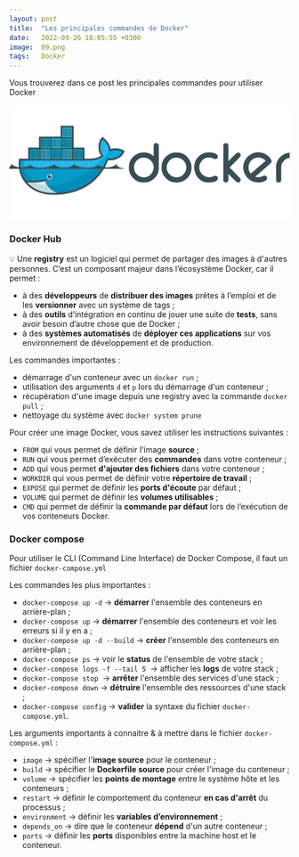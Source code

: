 ```yaml
---
layout: post
title:  "Les principales commandes de Docker"
date:   2022-09-26 18:05:55 +0300
image:  09.png
tags:   Docker
---
```


Vous trouverez dans ce post les principales commandes pour utiliser Docker


![docker](/images/10.png "Docker")

### Docker Hub

💡 Une **registry** est un logiciel qui permet de partager des images à d'autres personnes. C’est un composant majeur dans l’écosystème Docker, car il permet :
- à des **développeurs** de **distribuer des images** prêtes à l’emploi et de les **versionner** avec un système de tags ;
- à des **outils** d’intégration en continu de jouer une suite de **tests**, sans avoir besoin d’autre chose que de Docker ;
- à des **systèmes automatisés** de **déployer ces applications** sur vos environnement de développement et de production.


Les commandes importantes :

- démarrage d'un conteneur avec un `docker run` ;
- utilisation des arguments `d` et `p` lors du démarrage d'un conteneur ;
- récupération d'une image depuis une registry avec la commande `docker pull` ;
- nettoyage du système avec `docker system prune`

Pour créer une image Docker, vous savez utiliser les instructions suivantes :

- `FROM` qui vous permet de définir l'image **source** ;
- `RUN` qui vous permet d’exécuter des **commandes** dans votre conteneur ;
- `ADD` qui vous permet **d'ajouter des fichiers** dans votre conteneur ;
- `WORKDIR` qui vous permet de définir votre **répertoire de travail** ;
- `EXPOSE` qui permet de définir les **ports d'écoute** par défaut ;
- `VOLUME` qui permet de définir les **volumes utilisables** ;
- `CMD` qui permet de définir la **commande par défaut** lors de l’exécution de vos conteneurs Docker.

### Docker compose

Pour utiliser le CLI (Command Line Interface) de Docker Compose, il faut un fichier `docker-compose.yml`

Les commandes les plus importantes : 

- `docker-compose up -d` → **démarrer** l'ensemble des conteneurs en arrière-plan ;
- `docker-compose up` → **démarrer** l'ensemble des conteneurs et voir les erreurs si il y en a ;
- `docker-compose up -d --build` → **créer** l'ensemble des conteneurs en arrière-plan ;
- `docker-compose ps` → voir le **status** de l'ensemble de votre stack ;
- `docker-compose logs -f --tail 5`  → afficher les **logs** de votre stack ;
- `docker-compose stop`  → **arrêter** l'ensemble des services d'une stack ;
- `docker-compose down` → **détruire** l'ensemble des ressources d'une stack ;
- `docker-compose config` → **valider** la syntaxe du fichier `docker-compose.yml`.

Les arguments importants à connaitre & à mettre dans le fichier `docker-compose.yml` : 

- `image` → spécifier l'**image source** pour le conteneur ;
- `build` →  spécifier le **Dockerfile source** pour créer l'image du conteneur ;
- `volume` → spécifier les **points de montage** entre le système hôte et les conteneurs ;
- `restart` → définir le comportement du conteneur **en cas d'arrêt** du processus ;
- `environment` → définir les **variables d’environnement** ;
- `depends_on` → dire que le conteneur **dépend** d'un autre conteneur ;
- `ports` → définir les **ports** disponibles entre la machine host et le conteneur.